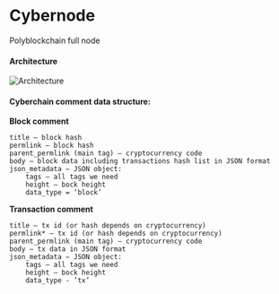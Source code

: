 # Cybernode

Polyblockchain full node

#### Architecture

![Architecture](https://rawgit.com/cyberFund/cybernode/master/cybernode_01.svg)


#### Cyberchain comment data structure:

**Block comment**

    title – block hash
    permlink – block hash
    parent_permlink (main tag) – cryptocurrency code
    body – block data including transactions hash list in JSON format
    json_metadata – JSON object:
        tags – all tags we need
	    height – bock height
	    data_type = ‘block’

**Transaction comment**

    title – tx id (or hash depends on cryptocurrency)
    permlink* – tx id (or hash depends on cryptocurrency)
    parent_permlink (main tag) – cryptocurrency code 
    body – tx data in JSON format
    json_metadata – JSON object:
        tags – all tags we need 
        height – bock height
        data_type - ’tx’
